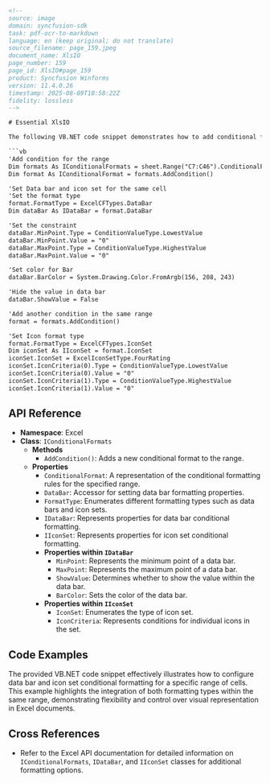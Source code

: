 ```html
<!-- 
source: image
domain: syncfusion-sdk
task: pdf-ocr-to-markdown
language: en (keep original; do not translate)
source_filename: page_159.jpeg
document_name: XlsIO
page_number: 159
page_id: XlsIO#page_159
product: Syncfusion Winforms
version: 11.4.0.26
timestamp: 2025-08-09T10:58:22Z
fidelity: lossless
-->

# Essential XlsIO

The following VB.NET code snippet demonstrates how to add conditional formatting with a data bar and an icon set for the same cell in a range. Specifically, it shows how to set data bar and icon set attributes, define constraints, and configure color settings.

```vb
'Add condition for the range
Dim formats As IConditionalFormats = sheet.Range("C7:C46").ConditionalFormats
Dim format As IConditionalFormat = formats.AddCondition()

'Set Data bar and icon set for the same cell
'Set the format type
format.FormatType = ExcelCFTypes.DataBar
Dim dataBar As IDataBar = format.DataBar

'Set the constraint
dataBar.MinPoint.Type = ConditionValueType.LowestValue
dataBar.MinPoint.Value = "0"
dataBar.MaxPoint.Type = ConditionValueType.HighestValue
dataBar.MaxPoint.Value = "0"

'Set color for Bar
dataBar.BarColor = System.Drawing.Color.FromArgb(156, 208, 243)

'Hide the value in data bar
dataBar.ShowValue = False

'Add another condition in the same range
format = formats.AddCondition()

'Set Icon format type
format.FormatType = ExcelCFTypes.IconSet
Dim iconSet As IIconSet = format.IconSet
iconSet.IconSet = ExcelIconSetType.FourRating
iconSet.IconCriteria(0).Type = ConditionValueType.LowestValue
iconSet.IconCriteria(0).Value = "0"
iconSet.IconCriteria(1).Type = ConditionValueType.HighestValue
iconSet.IconCriteria(1).Value = "0"
```

## API Reference
- **Namespace**: Excel
- **Class**: `IConditionalFormats`
  - **Methods**
    - `AddCondition()`: Adds a new conditional format to the range.
  - **Properties**
    - `ConditionalFormat`: A representation of the conditional formatting rules for the specified range.
    - `DataBar`: Accessor for setting data bar formatting properties.
    - `FormatType`: Enumerates different formatting types such as data bars and icon sets.
    - `IDataBar`: Represents properties for data bar conditional formatting.
    - `IIconSet`: Represents properties for icon set conditional formatting.
    - **Properties within `IDataBar`**
      - `MinPoint`: Represents the minimum point of a data bar.
      - `MaxPoint`: Represents the maximum point of a data bar.
      - `ShowValue`: Determines whether to show the value within the data bar.
      - `BarColor`: Sets the color of the data bar.
    - **Properties within `IIconSet`**
      - `IconSet`: Enumerates the type of icon set.
      - `IconCriteria`: Represents conditions for individual icons in the set.

## Code Examples
The provided VB.NET code snippet effectively illustrates how to configure data bar and icon set conditional formatting for a specific range of cells. This example highlights the integration of both formatting types within the same range, demonstrating flexibility and control over visual representation in Excel documents.

## Cross References
- Refer to the Excel API documentation for detailed information on `IConditionalFormats`, `IDataBar`, and `IIconSet` classes for additional formatting options.

<!-- tags: [Syncfusion, XlsIO, conditional formatting, VB.NET, data bar, icon set, range formatting] keywords: [conditional formatting, data bar, icon set, range, Excel, VB.NET, IConditionalFormats, IDataBar, IIconSet] -->
```
